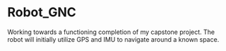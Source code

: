 # Robot_GNC
Working towards a functioning completion of my capstone project. The robot will initially utilize GPS and IMU to navigate around a known space.
